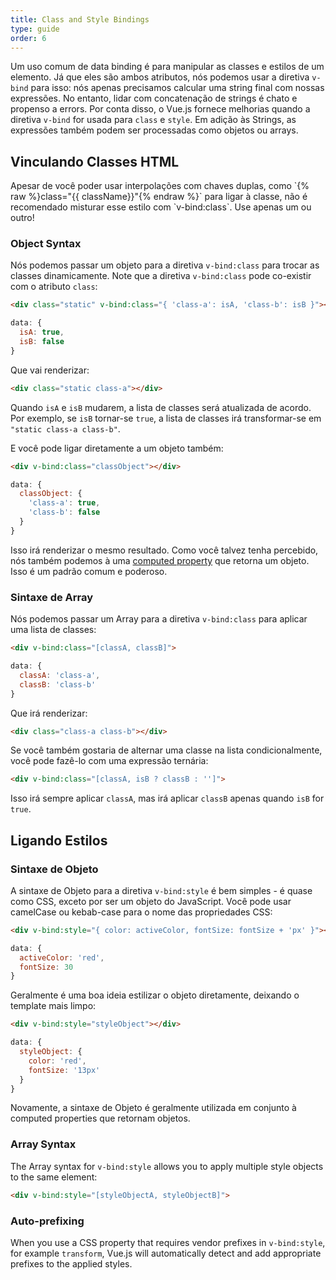 ```yaml
---
title: Class and Style Bindings
type: guide
order: 6
---
```


Um uso comum de data binding é para manipular as classes e estilos de um elemento. Já que eles são ambos atributos, nós podemos usar a diretiva `v-bind` para isso: nós apenas precisamos calcular uma string final com nossas expressões. No entanto, lidar com concatenação de strings é chato e propenso a errors. Por conta disso, o Vue.js fornece melhorias quando a diretiva `v-bind` for usada para `class` e `style`. Em adição às Strings, as expressões também podem ser processadas como objetos ou arrays.

## Vinculando Classes HTML

<p class="tip">Apesar de você poder usar interpolações com chaves duplas, como `{% raw %}class="{{ className}}"{% endraw %}` para ligar à classe, não é recomendado misturar esse estilo com `v-bind:class`. Use apenas um ou outro!</p>

### Object Syntax

Nós podemos passar um objeto para a diretiva `v-bind:class` para trocar as classes dinamicamente. Note que a diretiva `v-bind:class` pode co-existir com o atributo `class`:

``` html
<div class="static" v-bind:class="{ 'class-a': isA, 'class-b': isB }"></div>
```
``` js
data: {
  isA: true,
  isB: false
}
```

Que vai renderizar:

``` html
<div class="static class-a"></div>
```

Quando `isA` e `isB` mudarem, a lista de classes será atualizada de acordo. Por exemplo, se `isB` tornar-se `true`, a lista de classes irá transformar-se em `"static class-a class-b"`.

E você pode ligar diretamente a um objeto também:

``` html
<div v-bind:class="classObject"></div>
```
``` js
data: {
  classObject: {
    'class-a': true,
    'class-b': false
  }
}
```

Isso irá renderizar o mesmo resultado. Como você talvez tenha percebido, nós também podemos à uma [computed property](computed.html) que retorna um objeto. Isso é um padrão comum e poderoso.

### Sintaxe de Array

Nós podemos passar um Array para a diretiva `v-bind:class` para aplicar uma lista de classes:

``` html
<div v-bind:class="[classA, classB]">
```
``` js
data: {
  classA: 'class-a',
  classB: 'class-b'
}
```

Que irá renderizar:

``` html
<div class="class-a class-b"></div>
```

Se você também gostaria de alternar uma classe na lista condicionalmente, você pode fazê-lo com uma expressão ternária:

``` html
<div v-bind:class="[classA, isB ? classB : '']">
```

Isso irá sempre aplicar `classA`, mas irá aplicar `classB` apenas quando `isB` for `true`.

## Ligando Estilos

### Sintaxe de Objeto

A sintaxe de Objeto para a diretiva `v-bind:style` é bem simples - é quase como CSS, exceto por ser um objeto do JavaScript. Você pode usar camelCase ou kebab-case para o nome das propriedades CSS:

``` html
<div v-bind:style="{ color: activeColor, fontSize: fontSize + 'px' }"></div>
```
``` js
data: {
  activeColor: 'red',
  fontSize: 30
}
```

Geralmente é uma boa ideia estilizar o objeto diretamente, deixando o template mais limpo: 

``` html
<div v-bind:style="styleObject"></div>
```
``` js
data: {
  styleObject: {
    color: 'red',
    fontSize: '13px'
  }
}
```

Novamente, a sintaxe de Objeto é geralmente utilizada em conjunto à computed properties que retornam objetos.

### Array Syntax

The Array syntax for `v-bind:style` allows you to apply multiple style objects to the same element:

``` html
<div v-bind:style="[styleObjectA, styleObjectB]">
```

### Auto-prefixing

When you use a CSS property that requires vendor prefixes in `v-bind:style`, for example `transform`, Vue.js will automatically detect and add appropriate prefixes to the applied styles.
